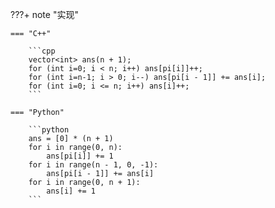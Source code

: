 ???+ note "实现"
    
    === "C++"
        
        ```cpp
        vector<int> ans(n + 1);
        for (int i=0; i < n; i++) ans[pi[i]]++;
        for (int i=n-1; i > 0; i--) ans[pi[i - 1]] += ans[i];
        for (int i=0; i <= n; i++) ans[i]++;
        ```
    
    === "Python"
        
        ```python
        ans = [0] * (n + 1)
        for i in range(0, n):
            ans[pi[i]] += 1
        for i in range(n - 1, 0, -1):
            ans[pi[i - 1]] += ans[i]
        for i in range(0, n + 1):
            ans[i] += 1
        ```
